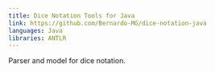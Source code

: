 ```yaml
---
title: Dice Notation Tools for Java
link: https://github.com/Bernardo-MG/dice-notation-java
languages: Java
libraries: ANTLR
---
```

Parser and model for dice notation.

